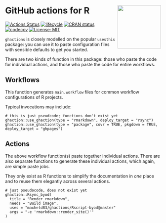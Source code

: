 # GitHub actions for R <img src="https://github.com/maxheld83/ghactions/blob/master/logo.png?raw=true" align="right" height=140/>

[![Actions Status](https://wdp9fww0r9.execute-api.us-west-2.amazonaws.com/production/badge/maxheld83/ghactions)](https://github.com/maxheld83/ghactions/actions)
[![lifecycle](https://img.shields.io/badge/lifecycle-experimental-orange.svg)](https://www.tidyverse.org/lifecycle/#experimental)
[![CRAN status](https://www.r-pkg.org/badges/version/ghactions)](https://cran.r-project.org/package=ghactions)
[![codecov](https://codecov.io/gh/maxheld83/ghactions/branch/master/graph/badge.svg)](https://codecov.io/gh/maxheld83/ghactions)
[![License: MIT](https://img.shields.io/github/license/maxheld83/ghactions.svg?style=flat)](https://opensource.org/licenses/MIT)


`ghactions` is closely modelled on the popular `usesthis` package: you can use it to paste configuration files with sensible defaults to get you started.

There are two kinds of function in this package: those who paste the code for individual actions, and those who paste the code for entire workflows.

## Workflows

This function generates `main.workflow` files for common workflow configurations of R projects.

Typical invocations may include:

```
# this is just pseudcode; functions don't exist yet
ghaction::use_ghaction(type = "rmarkdown", deploy_target = "rsync")
ghaction::use_ghaction(type = "package", covr = TRUE, pkgdown = TRUE, deploy_target = "ghpages")
```


## Actions

The above workflow function(s) paste together individual actions.
There are also separate functions to generate these individual actions, which again, are simple paste jobs.

They only exist as R functions to simplify the documentation in *one* place and to reuse them elegantly across several actions.


```
# just pseudocode, does not exist yet
ghaction::Rsync_byod(
  title = "Render rmarkdown", 
  needs = "Build image", 
  uses = "maxheld83/ghactions/Rscript-byod@master"
  args = "-e 'rmarkdown::render_site()'"
)
```

